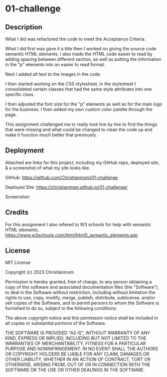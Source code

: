 # 01-challenge

## Description

What I did was refactored the code to meet the Acceptance Criteria. 

What I did first was gave it a title then I worked on giving the source
code semantic HTML elements. I also made the HTML code easier to read by adding spacing between different section, as well as putting the information in the "p" elements into an easier to read format.

Next I added alt text to the images in the code. 

I then started working on the CSS stylesheet, in the stylesheet I consolidated certain classes that had the same style attributes into one specific class. 

I then adjusted the font size for the "p" elements as well as for the main logo for the business. I then added my own custom color palette through the page.

This assignment challenged me to really look line by line to find the things that were missing and what could be changed to clean the code up and make it function much better that previously.

## Deployment

Attached are links for this project, including my GitHub repo, deployed site, & a screenshot of what my site looks like.

GitHub:
https://github.com/Christianmsm/01-challenge

Deployed Site:
https://christianmsm.github.io/01-challenge/

Screenshot:




## Credits

For this assignment I also refered to W3 schools for help with semantic HTML elements.
https://www.w3schools.com/html/html5_semantic_elements.asp


## License

MIT License

Copyright (c) 2023 Christianmsm

Permission is hereby granted, free of charge, to any person obtaining a copy
of this software and associated documentation files (the "Software"), to deal
in the Software without restriction, including without limitation the rights
to use, copy, modify, merge, publish, distribute, sublicense, and/or sell
copies of the Software, and to permit persons to whom the Software is
furnished to do so, subject to the following conditions:

The above copyright notice and this permission notice shall be included in all
copies or substantial portions of the Software.

THE SOFTWARE IS PROVIDED "AS IS", WITHOUT WARRANTY OF ANY KIND, EXPRESS OR
IMPLIED, INCLUDING BUT NOT LIMITED TO THE WARRANTIES OF MERCHANTABILITY,
FITNESS FOR A PARTICULAR PURPOSE AND NONINFRINGEMENT. IN NO EVENT SHALL THE
AUTHORS OR COPYRIGHT HOLDERS BE LIABLE FOR ANY CLAIM, DAMAGES OR OTHER
LIABILITY, WHETHER IN AN ACTION OF CONTRACT, TORT OR OTHERWISE, ARISING FROM,
OUT OF OR IN CONNECTION WITH THE SOFTWARE OR THE USE OR OTHER DEALINGS IN THE
SOFTWARE.